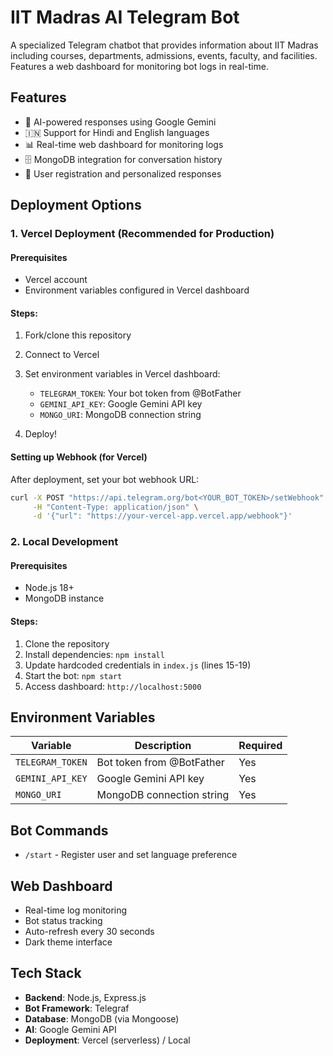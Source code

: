 # IIT Madras AI Telegram Bot

A specialized Telegram chatbot that provides information about IIT Madras including courses, departments, admissions, events, faculty, and facilities. Features a web dashboard for monitoring bot logs in real-time.

## Features
- 🤖 AI-powered responses using Google Gemini
- 🇮🇳 Support for Hindi and English languages
- 📊 Real-time web dashboard for monitoring logs
- 🗄️ MongoDB integration for conversation history
- 📱 User registration and personalized responses

## Deployment Options

### 1. Vercel Deployment (Recommended for Production)

#### Prerequisites
- Vercel account
- Environment variables configured in Vercel dashboard

#### Steps:
1. Fork/clone this repository
2. Connect to Vercel
3. Set environment variables in Vercel dashboard:
   - `TELEGRAM_TOKEN`: Your bot token from @BotFather
   - `GEMINI_API_KEY`: Google Gemini API key
   - `MONGO_URI`: MongoDB connection string

4. Deploy!

#### Setting up Webhook (for Vercel)
After deployment, set your bot webhook URL:
```bash
curl -X POST "https://api.telegram.org/bot<YOUR_BOT_TOKEN>/setWebhook" \
     -H "Content-Type: application/json" \
     -d '{"url": "https://your-vercel-app.vercel.app/webhook"}'
```

### 2. Local Development

#### Prerequisites
- Node.js 18+
- MongoDB instance

#### Steps:
1. Clone the repository
2. Install dependencies: `npm install`
3. Update hardcoded credentials in `index.js` (lines 15-19)
4. Start the bot: `npm start`
5. Access dashboard: `http://localhost:5000`

## Environment Variables

| Variable | Description | Required |
|----------|-------------|----------|
| `TELEGRAM_TOKEN` | Bot token from @BotFather | Yes |
| `GEMINI_API_KEY` | Google Gemini API key | Yes |
| `MONGO_URI` | MongoDB connection string | Yes |

## Bot Commands
- `/start` - Register user and set language preference

## Web Dashboard
- Real-time log monitoring
- Bot status tracking
- Auto-refresh every 30 seconds
- Dark theme interface

## Tech Stack
- **Backend**: Node.js, Express.js
- **Bot Framework**: Telegraf
- **Database**: MongoDB (via Mongoose)
- **AI**: Google Gemini API
- **Deployment**: Vercel (serverless) / Local